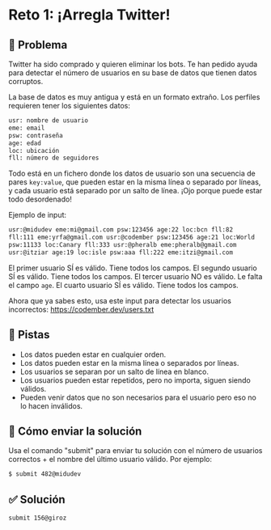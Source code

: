 # Reto 1: ¡Arregla Twitter!

## 🧐 Problema

Twitter ha sido comprado y quieren eliminar los bots. Te han pedido ayuda para detectar el número de usuarios en su base de datos que tienen datos corruptos.

La base de datos es muy antigua y está en un formato extraño. Los perfiles requieren tener los siguientes datos:

```bash
usr: nombre de usuario
eme: email
psw: contraseña
age: edad
loc: ubicación
fll: número de seguidores
```

Todo está en un fichero donde los datos de usuario son una secuencia de pares `key:value`, que pueden estar en la misma línea o separado por líneas, y cada usuario está separado por un salto de línea. ¡Ojo porque puede estar todo desordenado!

Ejemplo de input:

```bash
usr:@midudev eme:mi@gmail.com psw:123456 age:22 loc:bcn fll:82
fll:111 eme:yrfa@gmail.com usr:@codember psw:123456 age:21 loc:World
psw:11133 loc:Canary fll:333 usr:@pheralb eme:pheralb@gmail.com
usr:@itziar age:19 loc:isle psw:aaa fll:222 eme:itzi@gmail.com
```

El primer usuario SÍ es válido. Tiene todos los campos.
El segundo usuario SÍ es válido. Tiene todos los campos.
El tercer usuario NO es válido. Le falta el campo `age`.
El cuarto usuario SÍ es válido. Tiene todos los campos.

Ahora que ya sabes esto, usa este input para detectar los usuarios incorrectos: <https://codember.dev/users.txt>

## 🫣 Pistas

- Los datos pueden estar en cualquier orden.
- Los datos pueden estar en la misma línea o separados por líneas.
- Los usuarios se separan por un salto de línea en blanco.
- Los usuarios pueden estar repetidos, pero no importa, siguen siendo válidos.
- Pueden venir datos que no son necesarios para el usuario pero eso no lo hacen inválidos.

## 📧 Cómo enviar la solución

Usa el comando "submit" para enviar tu solución con el número de usuarios correctos + el nombre del último usuario válido. Por ejemplo:

```bash
$ submit 482@midudev
```

## ✅ Solución

```bash
submit 156@giroz
```
